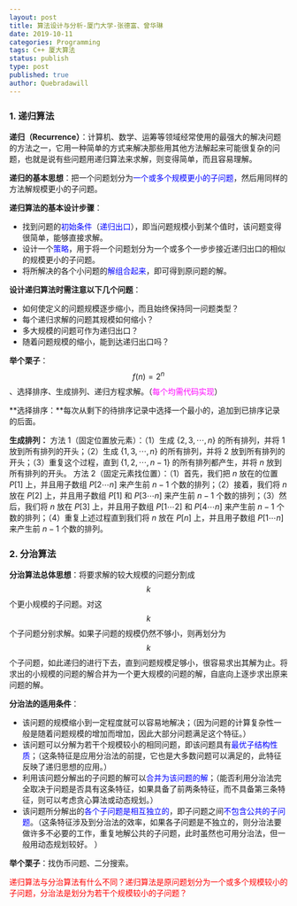```yaml
---
layout: post
title: 算法设计与分析-厦门大学-张德富、曾华琳
date: 2019-10-11
categories: Programming
tags: C++ 厦大算法
status: publish
type: post
published: true
author: Quebradawill
---
```


### 1. 递归算法

**递归（Recurrence）**：计算机、数学、运筹等领域经常使用的最强大的解决问题的方法之一，它用一种简单的方式来解决那些用其他方法解起来可能很复杂的问题，也就是说有些问题用递归算法来求解，则变得简单，而且容易理解。

**递归的基本思想**：把一个问题划分为<font color='blue'>一个或多个规模更小的子问题</font>，然后用同样的方法解规模更小的子问题。 

**递归算法的基本设计步骤**：

- 找到问题的<font color='blue'>初始条件</font>（<font color='blue'>递归出口</font>），即当问题规模小到某个值时，该问题变得很简单，能够直接求解。
- 设计一个<font color='blue'>策略</font>，用于将一个问题划分为一个或多个一步步接近递归出口的相似的规模更小的子问题。
- 将所解决的各个小问题的<font color='blue'>解组合起来</font>，即可得到原问题的解。 

**设计递归算法时需注意以下几个问题**：

- 如何使定义的问题规模逐步缩小，而且始终保持同一问题类型？
- 每个递归求解的问题其规模如何缩小？
- 多大规模的问题可作为递归出口？
- 随着问题规模的缩小，能到达递归出口吗？ 

**举个栗子**：$$ f(n) = 2^n $$、选择排序、生成排列、递归方程求解。（<font color='magenta'>每个均需代码实现</font>）

**选择排序：**每次从剩下的待排序记录中选择一个最小的，追加到已排序记录的后面。

**生成排列：**</bt>
方法 1（固定位置放元素）：（1）生成 $\{2,3,\cdots,n \}$ 的所有排列，并将 $1$ 放到所有排列的开头；（2）生成 $\{1,3,\cdots,n \}$ 的所有排列，并将 $2$ 放到所有排列的开头；（3）重复这个过程，直到 $\{1,2,\cdots,n - 1 \}$ 的所有排列都产生，并将 $n$ 放到所有排列的开头。</bt>
方法 2（固定元素找位置）：（1）首先，我们把 $n$ 放在的位置 $P[1]$ 上，并且用子数组 $P[2 \cdots n]$ 来产生前 $n-1$ 个数的排列；（2）接着，我们将 $n$ 放在 $P[2]$ 上，并且用子数组 $P[1]$ 和 $P[3 \cdots n]$ 来产生前 $n-1$ 个数的排列；（3）然后，我们将 $n$ 放在 $P[3]$ 上，并且用子数组 $P[1 \cdots 2]$ 和 $P[4 \cdots n]$ 来产生前 $n-1$ 个数的排列；（4）重复上述过程直到我们将 $n$ 放在 $P[n]$ 上，并且用子数组 $P[1 \cdots n]$ 来产生前 $n-1$ 个数的排列。

### 2. 分治算法

**分治算法总体思想**：将要求解的较大规模的问题分割成 $$k$$ 个更小规模的子问题。对这 $$k$$ 个子问题分别求解。如果子问题的规模仍然不够小，则再划分为 $$k$$ 个子问题，如此递归的进行下去，直到问题规模足够小，很容易求出其解为止。将求出的小规模的问题的解合并为一个更大规模的问题的解，自底向上逐步求出原来问题的解。

**分治法的适用条件**：

- 该问题的规模缩小到一定程度就可以容易地解决；（因为问题的计算复杂性一般是随着问题规模的增加而增加，因此大部分问题满足这个特征。）
- 该问题可以分解为若干个规模较小的相同问题，即该问题具有<font color='blue'>最优子结构性质</font>；（这条特征是应用分治法的前提，它也是大多数问题可以满足的，此特征反映了递归思想的应用。）
- 利用该问题分解出的子问题的解可以<font color='blue'>合并为该问题的解</font>；（能否利用分治法完全取决于问题是否具有这条特征，如果具备了前两条特征，而不具备第三条特征，则可以考虑贪心算法或动态规划。）
- 该问题所分解出的<font color='blue'>各个子问题是相互独立的</font>，即子问题之间<font color='blue'>不包含公共的子问题</font>。（这条特征涉及到分治法的效率，如果各子问题是不独立的，则分治法要做许多不必要的工作，重复地解公共的子问题，此时虽然也可用分治法，但一般用动态规划较好。 ）

**举个栗子**：找伪币问题、二分搜索。

<font color='red'>递归算法与分治算法有什么不同？递归算法是原问题划分为一个或多个规模较小的子问题，分治法是划分为若干个规模较小的子问题？</font>